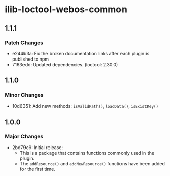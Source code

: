 # ilib-loctool-webos-common

## 1.1.1

### Patch Changes

- e244b3a: Fix the broken documentation links after each plugin is published to npm
- 7163edd: Updated dependencies. (loctool: 2.30.0)

## 1.1.0

### Minor Changes

- 10d6351: Add new methods: `isValidPath()`, `loadData()`, `isExistKey()`

## 1.0.0

### Major Changes

- 2bd79c9: Initial release:
  - This is a package that contains functions commonly used in the plugin.
  - The `addResource()` and `addNewResource()` functions have been added for the first time.
